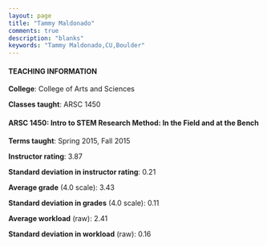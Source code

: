 ```yaml
---
layout: page
title: "Tammy Maldonado" 
comments: true
description: "blanks"
keywords: "Tammy Maldonado,CU,Boulder"
---
```

<head>
<script src="https://ajax.googleapis.com/ajax/libs/jquery/2.1.3/jquery.min.js"></script>
<script src="https://dl.dropboxusercontent.com/s/pc42nxpaw1ea4o9/highcharts.js?dl=0"></script>
<!-- <script src="../assets/js/highcharts.js"></script> -->
<style type="text/css">@font-face {
	font-family: "Bebas Neue";
	src: url(https://www.filehosting.org/file/details/544349/BebasNeue Regular.otf) format("opentype");
	}
	h1.Bebas { 
		font-family: "Bebas Neue", Verdana, Tahoma;
	}
</style>
</head>
	   
#### TEACHING INFORMATION

**College**: College of Arts and Sciences

**Classes taught**: ARSC 1450

#### ARSC 1450: Intro to STEM Research Method: In the Field and at the Bench

**Terms taught**: Spring 2015, Fall 2015

**Instructor rating**: 3.87

**Standard deviation in instructor rating**: 0.21

**Average grade** (4.0 scale): 3.43

**Standard deviation in grades** (4.0 scale): 0.11

**Average workload** (raw): 2.41

**Standard deviation in workload** (raw): 0.16

